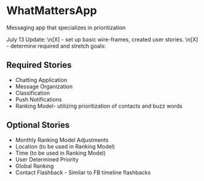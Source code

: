 # WhatMattersApp
Messaging app that specializes in prioritization


July 13 Update:
\n[X] - set up basic wire-frames, created user stories.
\n[X] - determine required and stretch goals:

## Required Stories

- Chatting Application
- Message Organization
- Classification
- Push Notifications
- Ranking Model- utilizing prioritization of contacts and buzz words


## Optional Stories

- Monthly Ranking Model Adjustments
- Location (to be used in Ranking Model)
- Time (to be used in Ranking Model)
- User Determined Priority
- Global Ranking
- Contact Flashback - Similar to FB timeline flashbacks

